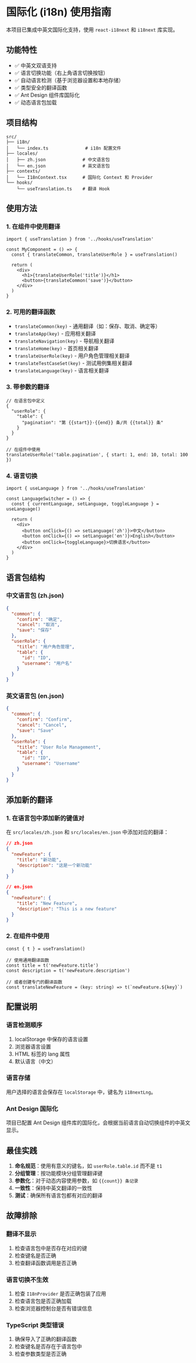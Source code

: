 # 国际化 (i18n) 使用指南

本项目已集成中英文国际化支持，使用 `react-i18next` 和 `i18next` 库实现。

## 功能特性

- ✅ 中英文双语支持
- ✅ 语言切换功能（右上角语言切换按钮）
- ✅ 自动语言检测（基于浏览器设置和本地存储）
- ✅ 类型安全的翻译函数
- ✅ Ant Design 组件库国际化
- ✅ 动态语言包加载

## 项目结构

```
src/
├── i18n/
│   └── index.ts              # i18n 配置文件
├── locales/
│   ├── zh.json              # 中文语言包
│   └── en.json              # 英文语言包
├── contexts/
│   └── I18nContext.tsx      # 国际化 Context 和 Provider
└── hooks/
    └── useTranslation.ts    # 翻译 Hook
```

## 使用方法

### 1. 在组件中使用翻译

```tsx
import { useTranslation } from '../hooks/useTranslation'

const MyComponent = () => {
  const { translateCommon, translateUserRole } = useTranslation()
  
  return (
    <div>
      <h1>{translateUserRole('title')}</h1>
      <button>{translateCommon('save')}</button>
    </div>
  )
}
```

### 2. 可用的翻译函数

- `translateCommon(key)` - 通用翻译（如：保存、取消、确定等）
- `translateApp(key)` - 应用相关翻译
- `translateNavigation(key)` - 导航相关翻译
- `translateHome(key)` - 首页相关翻译
- `translateUserRole(key)` - 用户角色管理相关翻译
- `translateTestCaseSet(key)` - 测试用例集相关翻译
- `translateLanguage(key)` - 语言相关翻译

### 3. 带参数的翻译

```tsx
// 在语言包中定义
{
  "userRole": {
    "table": {
      "pagination": "第 {{start}}-{{end}} 条/共 {{total}} 条"
    }
  }
}

// 在组件中使用
translateUserRole('table.pagination', { start: 1, end: 10, total: 100 })
```

### 4. 语言切换

```tsx
import { useLanguage } from '../hooks/useTranslation'

const LanguageSwitcher = () => {
  const { currentLanguage, setLanguage, toggleLanguage } = useLanguage()
  
  return (
    <div>
      <button onClick={() => setLanguage('zh')}>中文</button>
      <button onClick={() => setLanguage('en')}>English</button>
      <button onClick={toggleLanguage}>切换语言</button>
    </div>
  )
}
```

## 语言包结构

### 中文语言包 (zh.json)

```json
{
  "common": {
    "confirm": "确定",
    "cancel": "取消",
    "save": "保存"
  },
  "userRole": {
    "title": "用户角色管理",
    "table": {
      "id": "ID",
      "username": "用户名"
    }
  }
}
```

### 英文语言包 (en.json)

```json
{
  "common": {
    "confirm": "Confirm",
    "cancel": "Cancel", 
    "save": "Save"
  },
  "userRole": {
    "title": "User Role Management",
    "table": {
      "id": "ID",
      "username": "Username"
    }
  }
}
```

## 添加新的翻译

### 1. 在语言包中添加新的键值对

在 `src/locales/zh.json` 和 `src/locales/en.json` 中添加对应的翻译：

```json
// zh.json
{
  "newFeature": {
    "title": "新功能",
    "description": "这是一个新功能"
  }
}

// en.json
{
  "newFeature": {
    "title": "New Feature",
    "description": "This is a new feature"
  }
}
```

### 2. 在组件中使用

```tsx
const { t } = useTranslation()

// 使用通用翻译函数
const title = t('newFeature.title')
const description = t('newFeature.description')

// 或者创建专门的翻译函数
const translateNewFeature = (key: string) => t(`newFeature.${key}`)
```

## 配置说明

### 语言检测顺序

1. localStorage 中保存的语言设置
2. 浏览器语言设置
3. HTML 标签的 lang 属性
4. 默认语言（中文）

### 语言存储

用户选择的语言会保存在 `localStorage` 中，键名为 `i18nextLng`。

### Ant Design 国际化

项目已配置 Ant Design 组件库的国际化，会根据当前语言自动切换组件的中英文显示。

## 最佳实践

1. **命名规范**：使用有意义的键名，如 `userRole.table.id` 而不是 `t1`
2. **分组管理**：按功能模块分组管理翻译键
3. **参数化**：对于动态内容使用参数，如 `{{count}} 条记录`
4. **一致性**：保持中英文翻译的一致性
5. **测试**：确保所有语言包都有对应的翻译

## 故障排除

### 翻译不显示

1. 检查语言包中是否存在对应的键
2. 检查键名是否正确
3. 检查翻译函数调用是否正确

### 语言切换不生效

1. 检查 `I18nProvider` 是否正确包装了应用
2. 检查语言包是否正确加载
3. 检查浏览器控制台是否有错误信息

### TypeScript 类型错误

1. 确保导入了正确的翻译函数
2. 检查键名是否存在于语言包中
3. 检查参数类型是否正确
